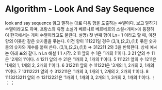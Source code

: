 # Algorithm - Look And Say Sequence

look and say sequence
읽고 말하는 대로 다음 항을 도출하는 수열이다. 보고 말하기 수열이라고도 하며, 프랑스의 유명 소설가 베르나르 베르베르의 소설<개미>에 등장하여 한국에서는 개미 수열이라고도 불린다.
설명)
첫 번째 항이 Ln= 1 이라고 할 때,
이전 항의 이웃한 같은 숫자들을 묶는다.
이전 항이 111221일 경우 (3,1),(2,2),(1,1)
묶인 숫자들의 숫자와 개수를 붙여 쓴다.
(3,1),(2,2),(1,1) ⇒ 312211
2와 3을 반복한다.
상세 예시는 아래 표와 같다.
n
Ln
해설
1
1
시작.
2
11
앞의 수 1은 '1개의 1'이다.
3
21
앞의 수 11은 '2개의 1'이다.
4
1211
앞의 수 21은 '1개의 2, 1개의 1'이다.
5
111221
앞의 수 1211은 '1개의 1, 1개의 2, 2개의 1'이다.
6
312211
앞의 수 111221은 '3개의 1, 2개의 2, 1개의 1'이다.
7
13112221
앞의 수 312211은 '1개의 3, 1개의 1, 2개의 2, 2개의 1'이다.
8
1113213211
앞의 수 13112221은 '1개의 1, 1개의 3, 2개의 1, 3개의 2, 1개의 1'이다.
⋮
⋮
⋮
